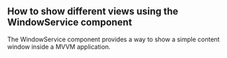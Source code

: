 ## How to show different views using the WindowService component
The WindowService component provides a way to show a simple content window inside a MVVM application. 